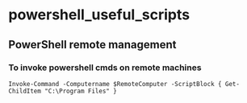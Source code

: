 # powershell_useful_scripts

## PowerShell remote management

### To invoke powershell cmds on remote machines
```
Invoke-Command -Computername $RemoteComputer -ScriptBlock { Get-ChildItem "C:\Program Files" }
```

